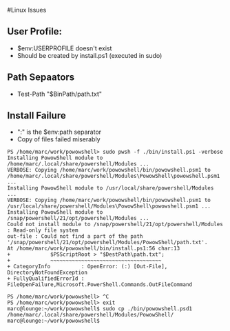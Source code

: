#Linux Issues

## User Profile:
* $env:USERPROFILE doesn't exist
* Should be created by install.ps1 (executed in sudo)

## Path Sepaators
* Test-Path "$BinPath/path.txt"

## Install Failure
* ":" is the $env:path separator
* Copy of files failed miserably

``` 
PS /home/marc/work/powowshell> sudo pwsh -f ./bin/install.ps1 -verbose
Installing PowowShell module to /home/marc/.local/share/powershell/Modules ...
VERBOSE: Copying /home/marc/work/powowshell/bin/powowshell.psm1 to /home/marc/.local/share/powershell/Modules\PowowShell\powowshell.psm1 ...
Installing PowowShell module to /usr/local/share/powershell/Modules ...
VERBOSE: Copying /home/marc/work/powowshell/bin/powowshell.psm1 to /usr/local/share/powershell/Modules\PowowShell\powowshell.psm1 ...
Installing PowowShell module to /snap/powershell/21/opt/powershell/Modules ...
Could not install module to /snap/powershell/21/opt/powershell/Modules : Read-only file system
out-file : Could not find a part of the path '/snap/powershell/21/opt/powershell/Modules/PowowShell/path.txt'.
At /home/marc/work/powowshell/bin/install.ps1:56 char:13
+             $PSScriptRoot > "$DestPath\path.txt";
+             ~~~~~~~~~~~~~~~~~~~~~~~~~~~~~~~~~~~~
+ CategoryInfo          : OpenError: (:) [Out-File], DirectoryNotFoundException
+ FullyQualifiedErrorId : FileOpenFailure,Microsoft.PowerShell.Commands.OutFileCommand
 
PS /home/marc/work/powowshell> ^C
PS /home/marc/work/powowshell> exit       
marc@lounge:~/work/powowshell$ sudo cp ./bin/powowshell.psd1 /home/marc/.local/share/powershell/Modules/PowowShell/
marc@lounge:~/work/powowshell$ 
```
